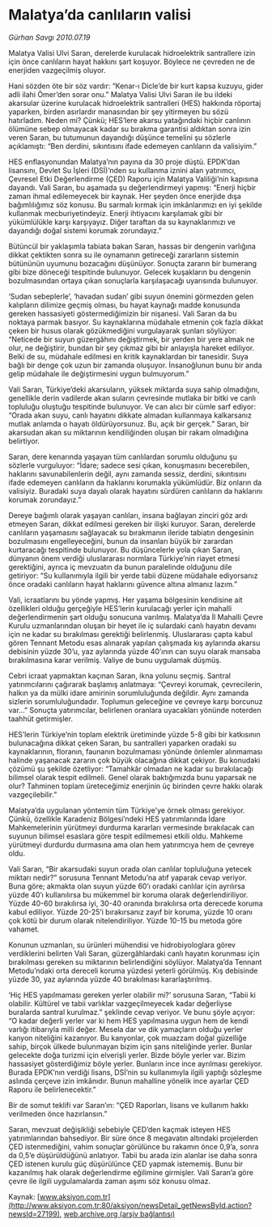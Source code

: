 # Malatya’da canlıların valisi

*Gürhan Savgı 2010.07.19*

<font class="agenda2NewsSpot">
 Malatya Valisi Ulvi Saran, derelerde kurulacak hidroelektrik santrallere izin için önce canlıların hayat hakkını şart koşuyor. Böylece ne çevreden ne de enerjiden vazgeçilmiş oluyor.
</font>
<font class="newsDetail">
 <p>
  <p class="MsoNormal">
   Hani sözden öte bir söz vardır: “Kenar-ı Dicle’de bir kurt kapsa kuzuyu, gider adli ilahi Ömer’den sorar onu.”
   <span>
   </span>
   Malatya Valisi Ulvi Saran ile bu ildeki akarsular üzerine kurulacak hidroelektrik santralleri (HES) hakkında röportaj yaparken, birden asırlardır manasından bir şey yitirmeyen bu sözü hatırladım. Neden mi? Çünkü; HES’lere akarsu yatağındaki hiçbir canlının ölümüne sebep olmayacak kadar su bırakma garantisi aldıktan sonra izin veren Saran, bu tutumunun dayandığı düşünce temelini şu sözlerle açıklamıştı:
   <span>
   </span>
   “Ben derdini, sıkıntısını ifade edemeyen canlıların da valisiyim.”
  </p>
  <p class="MsoNormal">
   HES enflasyonundan Malatya’nın payına da 30 proje düştü. EPDK’dan lisansını, Devlet Su İşleri (DSİ)’nden su kullanma iznini alan yatırımcı, Çevresel Etki Değerlendirme (ÇED) Raporu için Malatya Valiliği’nin kapısına dayandı. Vali Saran, bu aşamada şu değerlendirmeyi yapmış: “Enerji hiçbir zaman ihmal edilemeyecek bir kaynak. Her şeyden önce enerjide dışa bağımlılığımız söz konusu. Bu sarmalı kırmak için imkânlarımızı en iyi şekilde kullanmak mecburiyetindeyiz. Enerji ihtiyacını karşılamak gibi bir yükümlülükle karşı karşıyayız. Diğer taraftan da su kaynaklarımızı ve dayandığı doğal sistemi korumak zorundayız.”
  </p>
  <p class="MsoNormal">
   Bütüncül bir yaklaşımla tabiata bakan Saran, hassas bir dengenin varlığına dikkat çektikten sonra su ile oynamanın getireceği zararların sistemin bütününün uyumunu bozacağını düşünüyor. Sonuçta zararın bir bumerang gibi bize döneceği tespitinde bulunuyor. Gelecek kuşakların bu dengenin bozulmasından ortaya çıkan sonuçlarla karşılaşacağı uyarısında bulunuyor.
  </p>
  <p class="MsoNormal">
   ‘Sudan sebeplerle’, ‘havadan sudan’ gibi suyun önemini görmezden gelen kalıpların dilimize geçmiş olması, bu hayat kaynağı madde konusunda gereken hassasiyeti göstermediğimizin bir nişanesi. Vali Saran da bu noktaya parmak basıyor. Su kaynaklarına müdahale etmenin çok fazla dikkat çeken bir husus olarak gözükmediğini vurgulayarak şunları söylüyor: “Neticede bir suyun güzergâhını değiştirmek, bir yerden bir yere almak ne olur, ne değiştirir, bundan bir şey çıkmaz gibi bir anlayışla hareket ediliyor. Belki de su, müdahale edilmesi en kritik kaynaklardan bir tanesidir. Suya bağlı bir denge çok uzun bir zamanda oluşuyor. İnsanoğlunun bunu bir anda gelip müdahale ile değiştirmesini uygun bulmuyorum.”
  </p>
  <p class="MsoNormal">
   Vali
   <span>
   </span>
   Saran, Türkiye’deki akarsuların, yüksek miktarda suya sahip olmadığını, genellikle derin vadilerde akan suların çevresinde mutlaka bir bitki ve canlı topluluğu oluştuğu tespitinde bulunuyor. Ve can alıcı bir cümle sarf ediyor: “Orada akan suyu, canlı hayatını dikkate almadan kullanmaya kalkarsanız mutlak anlamda o hayatı öldürüyorsunuz. Bu, açık bir gerçek.” Saran, bir akarsudan akan su miktarının kendiliğinden oluşan bir rakam olmadığına belirtiyor.
  </p>
  <p class="MsoNormal">
   Saran, dere kenarında yaşayan tüm canlılardan sorumlu olduğunu şu sözlerle vurguluyor: “İdare; sadece sesi çıkan, konuşmasını becerebilen, haklarını savunabilenlerin değil, aynı zamanda sessiz, derdini, sıkıntısını ifade edemeyen canlıların da haklarını korumakla yükümlüdür. Biz onların da valisiyiz. Buradaki suya dayalı olarak hayatını sürdüren canlıların da haklarını korumak zorundayız.”
  </p>
  <p class="MsoNormal">
   Dereye bağımlı olarak yaşayan canlıları, insana bağlayan zinciri göz ardı etmeyen Saran, dikkat edilmesi gereken bir ilişki kuruyor. Saran, derelerde canlıların yaşamasını sağlayacak su bırakmanın ileride tabiatın dengesinin bozulmasını engelleyeceğini, bunun da insanları büyük bir zarardan kurtaracağı tespitinde bulunuyor. Bu düşüncelerle yola çıkan Saran, dünyanın önem verdiği uluslararası normlara Türkiye’nin riayet etmesi gerektiğini, ayrıca iç mevzuatın da bunun paralelinde olduğunu dile getiriyor: “Su kullanımıyla ilgili bir yerde tabii düzene müdahale ediyorsanız önce oradaki canlıların hayat haklarını güvence altına almanız lazım.”
  </p>
  <p class="MsoNormal">
   Vali, icraatlarını bu yönde yapmış. Her yaşama bölgesinin kendisine ait özellikleri olduğu gerçeğiyle HES’lerin kurulacağı yerler için mahalli değerlendirmenin şart olduğu sonucuna varılmış. Malatya’da İl Mahalli Çevre Kurulu uzmanlarından oluşan bir heyet ile iç sulardaki canlı hayatın devamı için ne kadar su bırakılması gerektiği belirlenmiş. Uluslararası çapta kabul gören Tennant Metodu esas alınarak yapılan çalışmada kış aylarında akarsu debisinin yüzde 30’u, yaz aylarında yüzde 40’ının can suyu olarak mansaba bırakılmasına karar verilmiş. Valiye de bunu uygulamak düşmüş.
  </p>
  <p class="MsoNormal">
   Cebri icraat yapmaktan kaçınan Saran, ikna yolunu seçmiş. Santral yatırımcılarını çağırarak başlamış anlatmaya: “Çevreyi korumak, çevrecilerin, halkın ya da mülki idare amirinin sorumluluğunda değildir. Aynı zamanda sizlerin sorumluluğundadır. Toplumun geleceğine ve çevreye karşı borcunuz var…” Sonuçta yatırımcılar, belirlenen oranlara uyacakları yönünde noterden taahhüt getirmişler.
  </p>
  <p class="MsoNormal">
   HES’lerin Türkiye’nin toplam elektrik üretiminde yüzde 5-8 gibi bir katkısının bulunacağına dikkat çeken Saran, bu santralleri yaparken oradaki su kaynaklarının, floranın, faunanın bozulmaması yönünde önlemler alınmaması halinde yaşanacak zararın çok büyük olacağına dikkat çekiyor. Bu konudaki çözümü şu şekilde özetliyor: “Tamahkâr olmadan ne kadar su bırakılacağı bilimsel olarak tespit edilmeli. Genel olarak baktığımızda bunu yaparsak ne olur? Tahminen toplam üreteceğimiz enerjinin üç birinden çevre hakkı olarak vazgeçilebilir.”
  </p>
  <p class="MsoNormal">
   Malatya’da uygulanan yöntemin tüm Türkiye’ye örnek olması gerekiyor. Çünkü, özellikle Karadeniz Bölgesi’ndeki HES yatırımlarında İdare Mahkemelerinin yürütmeyi durdurma kararları vermesinde bırakılacak can suyunun bilimsel esaslara göre tespit edilmemesi etkili oldu. Mahkeme yürütmeyi durdurdu durmasına ama olan hem yatırımcıya hem de çevreye oldu.
  </p>
  <p class="MsoNormal">
   Vali Saran, “Bir akarsudaki suyun orada olan canlılar topluluğuna yetecek miktarı nedir?” sorusuna Tennant Metodu’na atıf yaparak cevap veriyor. Buna göre; akmakta olan suyun yüzde 60’ı oradaki canlılar için ayrılırsa yüzde 40’ı kullanılırsa bu mükemmel bir koruma olarak değerlendiriliyor. Yüzde 40-60 bırakılırsa iyi, 30-40 oranında bırakılırsa orta derecede koruma kabul ediliyor. Yüzde 20-25’i bırakırsanız zayıf bir koruma, yüzde 10 oranı çok kötü bir durum olarak nitelendiriliyor. Yüzde 10-15 bu metoda göre vahamet.
  </p>
  <p class="MsoNormal">
   Konunun uzmanları, su ürünleri mühendisi ve hidrobiyologlara görev verdiklerini belirten Vali Saran, güzergâhlardaki canlı hayatın korunması için bırakılması gereken su miktarının belirlendiğini söylüyor. Malatya’da Tennant Metodu’ndaki orta dereceli koruma yüzdesi yeterli görülmüş. Kış debisinde yüzde 30, yaz aylarında yüzde 40 bırakılması kararlaştırılmış.
  </p>
  <p class="MsoNormal">
   ‘Hiç HES yapılmaması gereken yerler olabilir mi?’ sorusuna Saran, “Tabii ki olabilir. Kültürel ve tabii varlıklar vazgeçilmeyecek kadar değerliyse buralarda
   <span>
   </span>
   santral kurulmaz.” şeklinde cevap veriyor. Ve bunu şöyle açıyor: “O kadar değerli yerler var ki hem HES yapılmasına uygun hem de kendi varlığı itibarıyla milli değer. Mesela dar ve dik yamaçların olduğu yerler kanyon niteliğini kazanıyor. Bu kanyonlar, çok muazzam doğal güzelliğe sahip, birçok ülkede bulunmayan bizim için şans niteliğinde yerler. Bunlar gelecekte doğa turizmi için elverişli yerler. Bizde böyle yerler var. Bizim hassasiyet gösterdiğimiz böyle yerler. Bunların ince ince ayrılması gerekiyor. Burada EPDK’nın verdiği lisans, DSİ’nin su kullanımıyla ilgili yaptığı sözleşme aslında çerçeve izin imkânıdır. Bunun mahalline yönelik ince ayarlar ÇED Raporu ile belirlenecektir.”
  </p>
  <p class="MsoNormal">
   Bir de somut teklifi var Saran’ın: “ÇED Raporları, lisans ve kullanım hakkı verilmeden önce hazırlansın.”
  </p>
  <p class="MsoNormal">
   Saran, mevzuat değişikliği sebebiyle ÇED’den kaçmak isteyen HES yatırımlarından bahsediyor. Bir süre önce 8 megavatın altındaki projelerden ÇED istenmediğini, vahim sonuçlar görülünce bu rakamın önce 0,9’a, sonra da 0,5’e düşürüldüğünü anlatıyor. Tabii bu arada izin alanlar ise daha sonra ÇED istenen kurulu güç düşürülünce ÇED yapmak istememiş. Bunu bir kazanılmış hak olarak değerlendirme eğilimine girmişler. Vali Saran’a göre çevre ile ilgili uygulamalarda zaman aşımı söz konusu olmaz.
  </p>
 </p>
</font>

Kaynak: [www.aksiyon.com.tr](http://www.aksiyon.com.tr:80/aksiyon/newsDetail_getNewsById.action?newsId=27199), [web.archive.org (arşiv bağlantısı)](http://web.archive.org/web/20100722143557/http://www.aksiyon.com.tr:80/aksiyon/newsDetail_getNewsById.action?newsId=27199)
